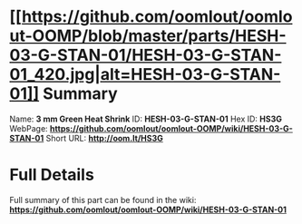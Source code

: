 
[[https://github.com/oomlout/oomlout-OOMP/blob/master/parts/HESH-03-G-STAN-01/HESH-03-G-STAN-01_420.jpg|alt=HESH-03-G-STAN-01]] 
Summary
=================

Name: __3 mm Green Heat Shrink__
ID: __HESH-03-G-STAN-01__
Hex ID: __HS3G__
WebPage: __https://github.com/oomlout/oomlout-OOMP/wiki/HESH-03-G-STAN-01__
Short URL: __http://oom.lt/HS3G__

Full Details
==========================
Full summary of this part can be found in the wiki:   
__https://github.com/oomlout/oomlout-OOMP/wiki/HESH-03-G-STAN-01__   

